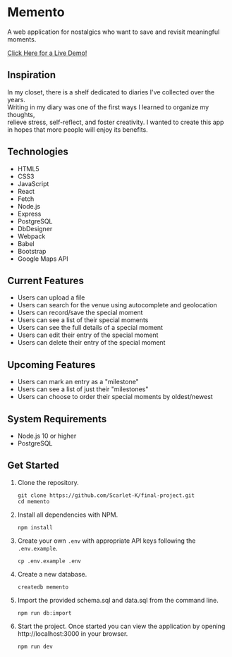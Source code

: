 # Memento

A web application for nostalgics who want to save and revisit meaningful moments.

[Click Here for a Live Demo!](https://memento.sangahkim.com/)

## Inspiration
In my closet, there is a shelf dedicated to diaries I've collected over the years.  
Writing in my diary was one of the first ways I learned to organize my thoughts,  
relieve stress, self-reflect, and foster creativity. I wanted to create this app  
in hopes that more people will enjoy its benefits.

## Technologies
- HTML5   
- CSS3   
- JavaScript  
- React  
- Fetch  
- Node.js  
- Express  
- PostgreSQL  
- DbDesigner  
- Webpack  
- Babel  
- Bootstrap  
- Google Maps API

## Current Features
- Users can upload a file
- Users can search for the venue using autocomplete and geolocation  
- Users can record/save the special moment 
- Users can see a list of their special moments
- Users can see the full details of a special moment  
- Users can edit their entry of the special moment  
- Users can delete their entry of the special moment

## Upcoming Features  
- Users can mark an entry as a "milestone"  
- Users can see a list of just their "milestones"  
- Users can choose to order their special moments by oldest/newest

## System Requirements
- Node.js 10 or higher  
- PostgreSQL

## Get Started
1. Clone the repository.

    ```shell
    git clone https://github.com/Scarlet-K/final-project.git  
    cd memento
    ```

2. Install all dependencies with NPM.

    ```shell
    npm install
    ```

3. Create your own `.env` with appropriate API keys following the `.env.example`.

    ```shell
    cp .env.example .env
    ```

4. Create a new database.

    ```shell
    createdb memento
    ```

5. Import the provided schema.sql and data.sql from the command line.

    ```shell
    npm run db:import
    ```
    
6. Start the project. Once started you can view the application by opening http://localhost:3000 in your browser.

    ```shell
    npm run dev
    ```
    
